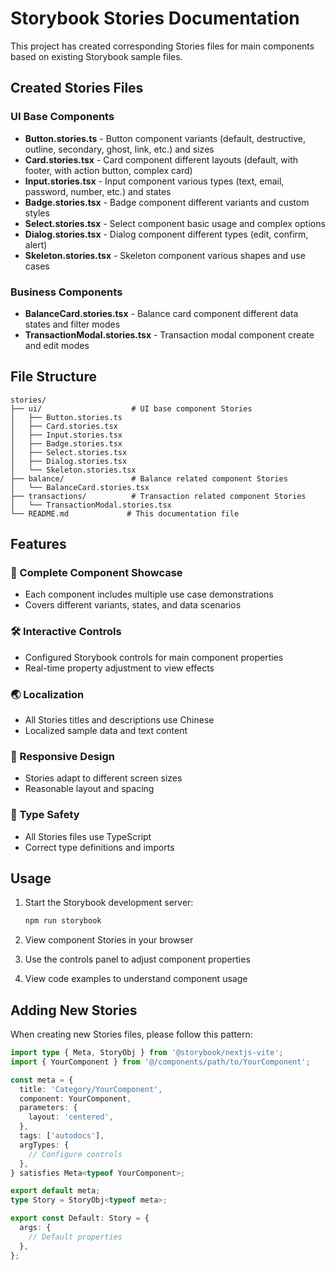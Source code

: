 # Storybook Stories Documentation

This project has created corresponding Stories files for main components based on existing Storybook sample files.

## Created Stories Files

### UI Base Components
- **Button.stories.ts** - Button component variants (default, destructive, outline, secondary, ghost, link, etc.) and sizes
- **Card.stories.tsx** - Card component different layouts (default, with footer, with action button, complex card)
- **Input.stories.tsx** - Input component various types (text, email, password, number, etc.) and states
- **Badge.stories.tsx** - Badge component different variants and custom styles
- **Select.stories.tsx** - Select component basic usage and complex options
- **Dialog.stories.tsx** - Dialog component different types (edit, confirm, alert)
- **Skeleton.stories.tsx** - Skeleton component various shapes and use cases

### Business Components
- **BalanceCard.stories.tsx** - Balance card component different data states and filter modes
- **TransactionModal.stories.tsx** - Transaction modal component create and edit modes

## File Structure

```
stories/
├── ui/                    # UI base component Stories
│   ├── Button.stories.ts
│   ├── Card.stories.tsx
│   ├── Input.stories.tsx
│   ├── Badge.stories.tsx
│   ├── Select.stories.tsx
│   ├── Dialog.stories.tsx
│   └── Skeleton.stories.tsx
├── balance/               # Balance related component Stories
│   └── BalanceCard.stories.tsx
├── transactions/          # Transaction related component Stories
│   └── TransactionModal.stories.tsx
└── README.md             # This documentation file
```

## Features

### 🎨 Complete Component Showcase
- Each component includes multiple use case demonstrations
- Covers different variants, states, and data scenarios

### 🛠️ Interactive Controls
- Configured Storybook controls for main component properties
- Real-time property adjustment to view effects

### 🌏 Localization
- All Stories titles and descriptions use Chinese
- Localized sample data and text content

### 📱 Responsive Design
- Stories adapt to different screen sizes
- Reasonable layout and spacing

### 🔧 Type Safety
- All Stories files use TypeScript
- Correct type definitions and imports

## Usage

1. Start the Storybook development server:
   ```bash
   npm run storybook
   ```

2. View component Stories in your browser

3. Use the controls panel to adjust component properties

4. View code examples to understand component usage

## Adding New Stories

When creating new Stories files, please follow this pattern:

```typescript
import type { Meta, StoryObj } from '@storybook/nextjs-vite';
import { YourComponent } from '@/components/path/to/YourComponent';

const meta = {
  title: 'Category/YourComponent',
  component: YourComponent,
  parameters: {
    layout: 'centered',
  },
  tags: ['autodocs'],
  argTypes: {
    // Configure controls
  },
} satisfies Meta<typeof YourComponent>;

export default meta;
type Story = StoryObj<typeof meta>;

export const Default: Story = {
  args: {
    // Default properties
  },
};
``` 